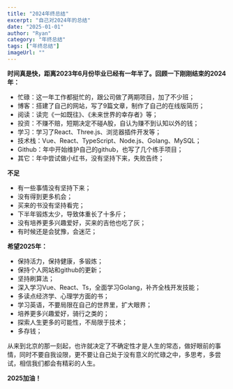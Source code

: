 ```yaml
---
title: "2024年终总结"
excerpt: "自己对2024年的总结"
date: "2025-01-01"
author: "Ryan"
category: "年终总结"
tags: ["年终总结"]
imageUrl: ""
---
```


**时间真是快，距离2023年6月份毕业已经有一年半了。回顾一下刚刚结束的2024年：**
* 忙碌：这一年工作都挺忙的，跟公司做了两期项目，加了不少班；
* 博客：搭建了自己的网站，写了9篇文章，制作了自己的在线版简历；
* 阅读：读完《一如既往》、《未来世界的幸存者》等；
* 投资：不赚不赔，短期决定不碰A股，自认为赚不到认知以外的钱；
* 学习：学习了React、Three.js、浏览器插件开发等；
* 技术栈：Vue、React、TypeScript、Node.js、Golang、MySQL；
* Github：年中开始维护自己的github，也写了几个练手项目；
* 其它：年中尝试做小红书，没有坚持下来，失败告终；

**不足**
* 有一些事情没有坚持下来；
* 没有得到更多机会；
* 买来的书没有坚持看完；
* 下半年锻炼太少，导致体重长了十多斤；
* 没有培养更多兴趣爱好，买来的吉他也吃了灰；
* 有时候还是会犹豫，会迷茫；

**希望2025年：**
* 保持活力，保持健康，多锻炼；
* 保持个人网站和github的更新；
* 坚持刷算法；
* 深入学习Vue、React、Ts，全面学习Golang，补齐全栈开发技能；
* 多读点经济学、心理学方面的书；
* 学习英语，不要局限在自己的世界里，扩大眼界；
* 培养更多兴趣爱好，骑行之类的；
* 探索人生更多的可能性，不局限于技术；
* 多存钱；


从来到北京的那一刻起，也许就决定了不确定性才是人生的常态，做好眼前的事情，同时不要自我设限，更不要让自己处于没有意义的忙碌之中，多思考，多尝试，相信我们都会有精彩的人生。

**2025加油！**